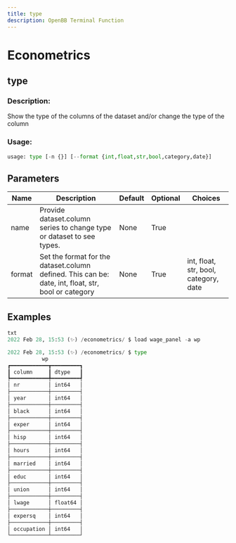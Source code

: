 ```yaml
---
title: type
description: OpenBB Terminal Function
---
```


# Econometrics

## type

### Description: 

Show the type of the columns of the dataset and/or change the type of the column

### Usage: 
```python
usage: type [-n {}] [--format {int,float,str,bool,category,date}]
```

## Parameters

| Name | Description | Default | Optional | Choices |
| ---- | ----------- | ------- | -------- | ------- |
| name | Provide dataset.column series to change type or dataset to see types. | None | True |  |
| format | Set the format for the dataset.column defined. This can be: date, int, float, str, bool or category | None | True | int, float, str, bool, category, date |


## Examples

```python
txt
2022 Feb 28, 15:53 (✨) /econometrics/ $ load wage_panel -a wp

2022 Feb 28, 15:53 (✨) /econometrics/ $ type
           wp
┏━━━━━━━━━━━━┳━━━━━━━━━┓
┃ column     ┃ dtype   ┃
┡━━━━━━━━━━━━╇━━━━━━━━━┩
│ nr         │ int64   │
├────────────┼─────────┤
│ year       │ int64   │
├────────────┼─────────┤
│ black      │ int64   │
├────────────┼─────────┤
│ exper      │ int64   │
├────────────┼─────────┤
│ hisp       │ int64   │
├────────────┼─────────┤
│ hours      │ int64   │
├────────────┼─────────┤
│ married    │ int64   │
├────────────┼─────────┤
│ educ       │ int64   │
├────────────┼─────────┤
│ union      │ int64   │
├────────────┼─────────┤
│ lwage      │ float64 │
├────────────┼─────────┤
│ expersq    │ int64   │
├────────────┼─────────┤
│ occupation │ int64   │
└────────────┴─────────┘

```


